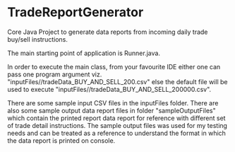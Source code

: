 # TradeReportGenerator
Core Java Project to generate data reports from incoming daily trade buy/sell instructions.

The main starting point of application is Runner.java.

In order to execute the main class, from your favourite IDE either one can pass one program argument 
viz. "inputFiles//tradeData_BUY_AND_SELL_200.csv" else the default file will be used to execute "inputFiles//tradeData_BUY_AND_SELL_200000.csv".

There are some sample input CSV files in the inputFiles folder.
There are also some sample output data report files in folder "sampleOutputFiles" which contain the printed report data report for reference with different set of trade detail instructions.
The sample output files was used for my testing needs and can be treated as a reference to understand the format in which the data report is printed on console.
